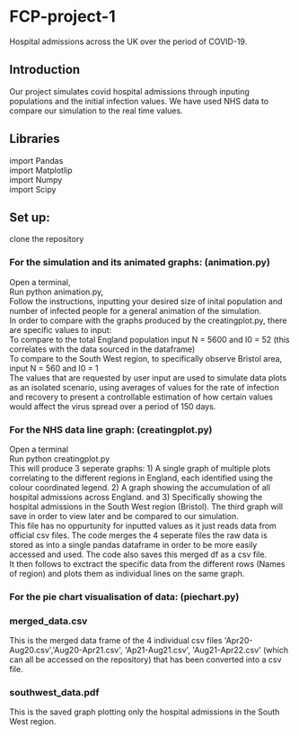 # FCP-project-1
Hospital admissions across the UK over the period of COVID-19. 

## Introduction
Our project simulates covid hospital admissions through inputing populations and the initial infection values. We have used NHS data to compare our simulation to the real time values.

## Libraries
import Pandas <br />
import Matplotlip <br />
import Numpy <br />
import Scipy <br />

## Set up:
clone the repository

### For the simulation and its animated graphs: (animation.py)
Open a terminal, <br />
Run python animation.py, <br />
Follow the instructions, inputting your desired size of inital population and number of infected people for a general animation of the simulation. <br />
In order to compare with the graphs produced by the creatingplot.py, there are specific values to input: <br />
To compare to the total England population input N = 5600 and I0 = 52 (this correlates with the data sourced in the dataframe) <br />
To compare to the South West region, to specifically observe Bristol area, input N = 560 and I0 = 1 <br />
The values that are requested by user input are used to simulate data plots as an isolated scenario, using averages of values for the rate of infection and recovery to present a controllable estimation of how certain values would affect the virus spread over a period of 150 days.

### For the NHS data line graph: (creatingplot.py)
Open a terminal <br />
Run python creatingplot.py <br />
This will produce 3 seperate graphs: 1) A single graph of multiple plots correlating to the different regions in England, each identified using the colour coordinated legend. 2) A graph showing the accumulation of all hospital admissions across England. and 3) Specifically showing the hospital admissions in the South West region (Bristol). The third graph will save in order to view later and be compared to our simulation. <br />
This file has no oppurtunity for inputted values as it just reads data from official csv files. The code merges the 4 seperate files the raw data is stored as into a single pandas dataframe in order to be more easily accessed and used. The code also saves this merged df as a csv file. <br /> 
It then follows to exctract the specific data from the different rows (Names of region) and plots them as individual lines on the same graph. 

### For the pie chart visualisation of data: (piechart.py)

### merged_data.csv
This is the merged data frame of the 4 individual csv files 'Apr20-Aug20.csv','Aug20-Apr21.csv', 'Ap21-Aug21.csv', 'Aug21-Apr22.csv' (which can all be accessed on the repository) that has been converted into a csv file. 

### southwest_data.pdf
This is the saved graph plotting only the hospital admissions in the South West region. 
